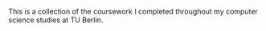 This is a collection of the coursework I completed throughout my computer science studies at TU Berlin.

